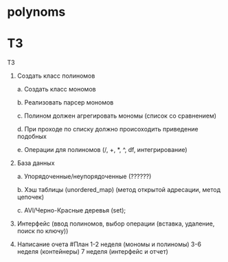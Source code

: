 # polynoms
# Т3

Т3

1.  Создать класс полиномов

    a.  Создать класс мономов

    b.  Реализовать парсер мономов

    c.  Полином должен агрегировать мономы (список со сравнением)

    d.  При проходе по списку должно происоходить приведение подобных

    e.  Операции для полиномов (/, +, \*, \^, df, интегрирование)

2.  База данных

    a.  Упорядоченные/неупорядоченные (??????)

    b.  Хэш таблицы (unordered_map) (метод открытой адресации, метод
        цепочек)

    c.  AVl/Черно-Красные деревья (set);
3. Интерфейс (ввод полиномов, выбор операции (вставка, удаление, поиск по ключу))
4. Написание очета
#План
1-2 неделя (мономы и полиномы)
3-6 неделя (контейнеры)
7 неделя (интерфейс и отчет)








